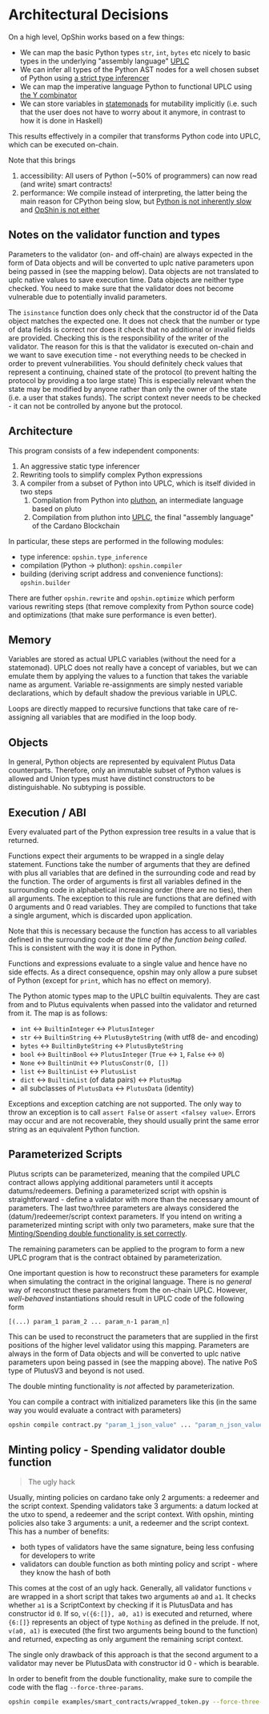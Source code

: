 # Architectural Decisions

On a high level, OpShin works based on a few things:

 - We can map the basic Python types `str`, `int`, `bytes` etc nicely to basic types in the underlying "assembly language" [UPLC](https://blog.hachi.one/post/an-introduction-to-plutus-core/)
 - We can infer all types of the Python AST nodes for a well chosen subset of Python using [a strict type inferencer](https://legacy.Python.org/workshops/2000-01/proceedings/papers/aycock/aycock.html#CITEaiken)
 - We can map the imperative language Python to functional UPLC using [the Y combinator](https://matt.might.net/articles/compiling-up-to-lambda-calculus/)
 - We can store variables in [statemonads](https://wiki.haskell.org/State_Monad) for mutability implicitly (i.e. such that the user does not have to worry about it anymore, in contrast to how it is done in Haskell)

This results effectively in a compiler that transforms Python code into UPLC, which can be executed on-chain.

Note that this brings

1. accessibility: All users of Python (~50% of programmers) can now read (and write) smart contracts!
2. performance: We compile instead of interpreting, the latter being the main reason for CPython being slow, but [Python is not inherently slow](https://www.pypy.org/) and [OpShin is not either](https://github.com/OpShin/plutus-bench)

## Notes on the validator function and types

Parameters to the validator (on- and off-chain) are always expected in the form of Data objects and will be converted to uplc native parameters upon being passed in (see the mapping below).
Data objects are not translated to uplc native values to save execution time.
Data objects are neither type checked. You need to make sure that the validator does not become vulnerable due to potentially invalid parameters.

The `isinstance` function does only check that the constructor id of the Data object matches the expected one.
It does not check that the number or type of data fields is correct nor does it check that no additional or invalid fields are provided.
Checking this is the responsibility of the writer of the validator.
The reason for this is that the validator is executed on-chain and we want to save execution time - not everything needs to be checked in order to prevent vulnerabilities.
You should definitely check values that represent a continuing, chained state of the protocol (to prevent halting the protocol by providing a too large state)
This is especially relevant when the state may be modified by anyone rather than only the owner of the state (i.e. a user that stakes funds).
The script context never needs to be checked - it can not be controlled by anyone but the protocol.
 
## Architecture

This program consists of a few independent components:

1. An aggressive static type inferencer
2. Rewriting tools to simplify complex Python expressions
3. A compiler from a subset of Python into UPLC, which is itself divided in two steps
   1. Compilation from Python into [pluthon](https://github.com/OpShin/pluthon), an intermediate language based on pluto
   2. Compilation from pluthon into [UPLC](https://github.com/OpShin/uplc), the final "assembly language" of the Cardano Blockchain

In particular, these steps are performed in the following modules:

- type inference: `opshin.type_inference`
- compilation (Python -> pluthon): `opshin.compiler`
- building (deriving script address and convenience functions): `opshin.builder`

There are futher `opshin.rewrite` and `opshin.optimize` which perform various rewriting steps (that remove complexity from Python source code) and optimizations (that make sure performance is even better).

## Memory

Variables are stored as actual UPLC variables (without the need for a statemonad).
UPLC does not really have a concept of variables, but we can emulate them by applying
the values to a function that takes the variable name as argument.
Variable re-assignments are simply nested variable declarations, which by default
shadow the previous variable in UPLC.

Loops are directly mapped to recursive functions that take care of re-assigning all variables
that are modified in the loop body.

## Objects

In general, Python objects are represented by equivalent Plutus Data counterparts.
Therefore, only an immutable subset of Python values is allowed and Union types must have distinct constructors to be distinguishable.
No subtyping is possible.

## Execution / ABI

Every evaluated part of the Python expression tree results in a value that is returned.

Functions expect their arguments to be wrapped in a single delay statement.
Functions take the number of arguments that they are defined with plus all variables that are defined in the surrounding code and read by the function.
The order of arguments is first all variables defined in the surrounding code in alphabetical increasing order (there are no ties), then all arguments.
The exception to this rule are functions that are defined with 0 arguments and 0 read variables.
They are compiled to functions that take a single argument, which is discarded upon application.

Note that this is necessary because the function has access to all variables defined in the surrounding code _at the time of the function being called_.
This is consistent with the way it is done in Python.

Functions and expressions evaluate to a single value and hence have no side effects.
As a direct consequence, opshin may only allow a pure subset of Python (except for `print`, which has no effect on memory).

The Python atomic types map to the UPLC builtin equivalents.
They are cast from and to Plutus equivalents when passed into the validator and returned from it.
The map is as follows:
   - `int` <-> `BuiltinInteger` <-> `PlutusInteger`
   - `str` <-> `BuiltinString` <->  `PlutusByteString` (with utf8 de- and encoding)
   - `bytes` <-> `BuiltinByteString` <-> `PlutusByteString`
   - `bool` <-> `BuiltinBool` <-> `PlutusInteger` (`True` <-> `1`, `False` <-> `0`)
   - `None` <-> `BuiltinUnit` <-> `PlutusConstr(0, [])`
   - `list` <-> `BuiltinList` <-> `PlutusList`
   - `dict` <-> `BuiltinList` (of data pairs) <-> `PlutusMap`
   - all subclasses of `PlutusData` <-> `PlutusData` (identity)

Exceptions and exception catching are not supported.
The only way to throw an exception is to call `assert False` or `assert <falsey value>`.
Errors may occur and are not recoverable, they should usually print the same error string as an equivalent Python function.

## Parameterized Scripts

Plutus scripts can be parameterized, meaning that the compiled UPLC contract
allows applying additional parameters until it accepts datums/redeemers.
Defining a parameterized script with opshin is straightforward -
define a validator with more than the necessary amount of parameters.
The last two/three parameters are always considered the (datum/)redeemer/script context parameters.
If you intend on writing a parameterized minting script with only two parameters,
make sure that the [Minting/Spending double functionality is set correctly](#minting-policy---spending-validator-double-function).

The remaining parameters can be applied to the program to form a new UPLC program
that is the contract obtained by parameterization.

One important question is how to reconstruct these parameters for example
when simulating the contract in the original language.
There is no _general_ way of reconstruct these parameters from the on-chain UPLC.
However, _well-behaved_ instantiations should result in UPLC code of the following form

```uplc
[(...) param_1 param_2 ... param_n-1 param_n]
```

This can be used to reconstruct the parameters that are supplied in the first positions
of the higher level validator using this mapping.
Parameters are always in the form of Data objects and will be converted to uplc native parameters upon being passed in (see the mapping above).
The native PoS type of PlutusV3 and beyond is not used.

The double minting functionality is _not_ affected by parameterization.

You can compile a contract with initialized parameters like this (in the same way you would evaluate a contract with parameters)

```bash
opshin compile contract.py "param_1_json_value" ... "param_n_json_value"
```

## Minting policy - Spending validator double function

> The ugly hack

Usually, minting policies on cardano take only 2 arguments: a redeemer and the script context.
Spending validators take 3 arguments: a datum locked at the utxo to spend, a redeemer and the script context.
With opshin, minting policies also take 3 arguments: a unit, a redeemer and the script context.
This has a number of benefits:

 - both types of validators have the same signature, being less confusing for developers to write
 - validators can double function as both minting policy and script - where they know the hash of both

This comes at the cost of an ugly hack.
Generally, all validator functions `v` are wrapped in a short script that takes two arguments `a0` and `a1`.
It checks whether `a1` is a ScriptContext by checking if it is PlutusData and has constructor id `0`.
If so, `v({6:[]}, a0, a1)` is executed and returned,
where `{6:[]}` represents an object of type `Nothing` as defined in the prelude.
If not, `v(a0, a1)` is executed (the first two arguments being bound to the function)
and returned, expecting as only argument the remaining script context.

The single only drawback of this approach is that the second argument to a validator
may never be PlutusData with constructor id 0 - which is bearable.

In order to benefit from the double functionality, make sure to compile the code with the flag `--force-three-params`.

```bash
opshin compile examples/smart_contracts/wrapped_token.py --force-three-params
```